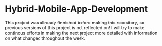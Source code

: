 # Hybrid-Mobile-App-Development 
This project was allready finnished before making this repository, so previous versions of this project is not reflected on!
I will try to make continous efforts in making the next project more detailed with information on what changed throughout the week.
